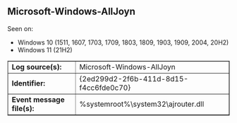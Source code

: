 ## Microsoft-Windows-AllJoyn

Seen on:
* Windows 10 (1511, 1607, 1703, 1709, 1803, 1809, 1903, 1909, 2004, 20H2)
* Windows 11 (21H2)

<table border="1" class="docutils">
  <tbody>
    <tr>
      <td><b>Log source(s):</b></td>
      <td>Microsoft-Windows-AllJoyn</td>
    </tr>
    <tr>
      <td><b>Identifier:</b></td>
      <td>{2ed299d2-2f6b-411d-8d15-f4cc6fde0c70}</td>
    </tr>
    <tr>
      <td><b>Event message file(s):</b></td>
      <td>%systemroot%\system32\ajrouter.dll</td>
    </tr>
  </tbody>
</table>

&nbsp;

